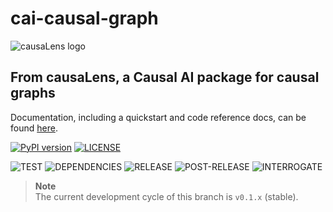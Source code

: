 # cai-causal-graph

![causaLens logo](cl-logo.png)

## From causaLens, a Causal AI package for causal graphs
Documentation, including a quickstart and code reference docs, can be found [here](https://causalgraph.causalens.com/).

[![PyPI version](https://badge.fury.io/py/cai-causal-graph.svg)](https://badge.fury.io/py/cai-causal-graph)
[![LICENSE](https://img.shields.io/badge/License-Apache_2.0-blue.svg)](https://www.apache.org/licenses/LICENSE-2.0)

![TEST](https://github.com/causalens/cai-causal-graph/workflows/MAIN-CHECKS/badge.svg?branch=main)
![DEPENDENCIES](https://github.com/causalens/cai-causal-graph/workflows/DEPENDENCIES-CHECKS/badge.svg?branch=main) 
![RELEASE](https://github.com/causalens/cai-causal-graph/workflows/RELEASE/badge.svg) 
![POST-RELEASE](https://github.com/causalens/cai-causal-graph/workflows/POST-RELEASE/badge.svg?branch=main) 
![INTERROGATE](./docs/interrogate_badge.svg)

> **Note**  
> The current development cycle of this branch is `v0.1.x` (stable).

